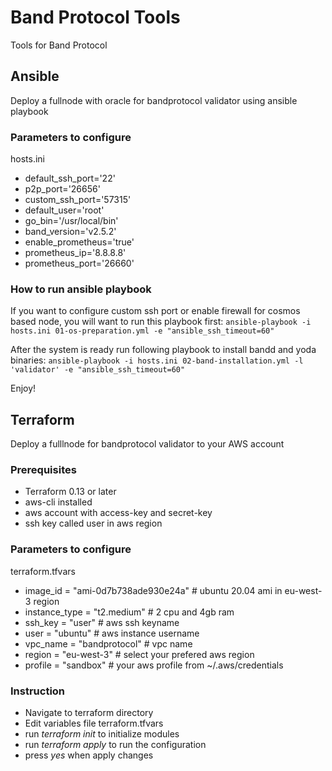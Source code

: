 # Band Protocol Tools
Tools for Band Protocol

## Ansible
Deploy a fullnode with oracle for bandprotocol validator using ansible playbook

### Parameters to configure
hosts.ini
* default_ssh_port='22'
* p2p_port='26656'
* custom_ssh_port='57315'
* default_user='root'
* go_bin='/usr/local/bin'
* band_version='v2.5.2'
* enable_prometheus='true'
* prometheus_ip='8.8.8.8'
* prometheus_port='26660'

### How to run ansible playbook
If you want to configure custom ssh port or enable firewall for cosmos based node, you will want to run this playbook first:
`ansible-playbook -i hosts.ini 01-os-preparation.yml -e "ansible_ssh_timeout=60"`

After the system is ready run following playbook to install bandd and yoda binaries:
`ansible-playbook -i hosts.ini 02-band-installation.yml -l 'validator' -e "ansible_ssh_timeout=60"`

Enjoy!

## Terraform
Deploy a fulllnode for bandprotocol validator to your AWS account

### Prerequisites
* Terraform 0.13 or later
* aws-cli installed
* aws account with access-key and secret-key
* ssh key called user in aws region

### Parameters to configure
terraform.tfvars     
* image_id      = "ami-0d7b738ade930e24a" # ubuntu 20.04 ami in eu-west-3 region
* instance_type = "t2.medium" # 2 cpu and 4gb ram
* ssh_key       = "user"      # aws ssh keyname    
* user          = "ubuntu"    # aws instance username
* vpc_name      = "bandprotocol"    # vpc name 
* region        = "eu-west-3" # select your prefered aws region
* profile       = "sandbox"   # your aws profile from ~/.aws/credentials

### Instruction
- Navigate to terraform directory
- Edit variables file terraform.tfvars 
- run *terraform init* to initialize modules
- run *terraform apply* to run the configuration
- press *yes* when apply changes
